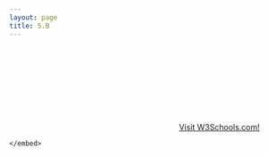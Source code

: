 ```yaml
---
layout: page
title: 5.B
---
```





<object data="https://martynalukaszewicz.github.io/CV_Nov2018.pdf" type="application/pdf" width="800px" height="800px">
    <embed src="https://martynalukaszewicz.github.io/CV_Nov2018.pdf">
    <a href="https://martynalukaszewicz.github.io/CV_Nov2018.pdf">Visit W3Schools.com!</a>

    </embed>
</object>
